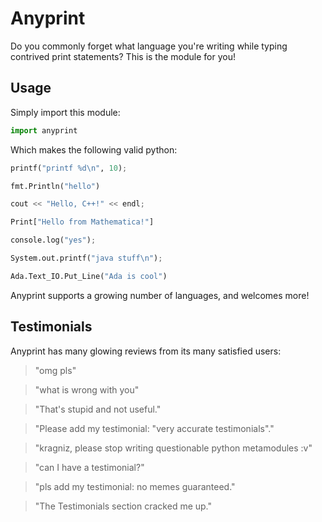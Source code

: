 Anyprint
========

Do you commonly forget what language you're writing while typing contrived
print statements? This is the module for you!

Usage
-----

Simply import this module:

```python
import anyprint
```

Which makes the following valid python:

```python
printf("printf %d\n", 10);

fmt.Println("hello")

cout << "Hello, C++!" << endl;

Print["Hello from Mathematica!"]

console.log("yes");

System.out.printf("java stuff\n");

Ada.Text_IO.Put_Line("Ada is cool")
```

Anyprint supports a growing number of languages, and welcomes more!

Testimonials
------------

Anyprint has many glowing reviews from its many satisfied users:

>"omg pls"

>"what is wrong with you"

>"That's stupid and not useful."

>"Please add my testimonial: \"very accurate testimonials\"."

>"kragniz, please stop writing questionable python metamodules :v"

>"can I have a testimonial?"

>"pls add my testimonial: no memes guaranteed."

>"The Testimonials section cracked me up."
